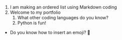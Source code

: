1. I am making an ordered list using Markdown coding
2. Welcome to my portfolio
     1. What other coding languages do you know?
     2. Python is fun!

* Do you know how to insert an emoji? 🦘
